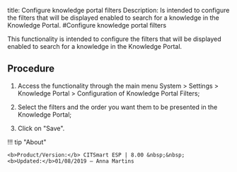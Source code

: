 title: Configure knowledge portal filters
Description: Is intended to configure the filters that will be displayed enabled to search for a knowledge in the Knowledge Portal.
#Configure knowledge portal filters

This functionality is intended to configure the filters that will be displayed
enabled to search for a knowledge in the Knowledge Portal.

Procedure
-------------

1.  Access the functionality through the main menu System \> Settings \>
    Knowledge Portal \> Configuration of Knowledge Portal Filters;

2.  Select the filters and the order you want them to be presented in the
    Knowledge Portal;

3.  Click on "Save".


!!! tip "About"

    <b>Product/Version:</b> CITSmart ESP | 8.00 &nbsp;&nbsp;
    <b>Updated:</b>01/08/2019 – Anna Martins

